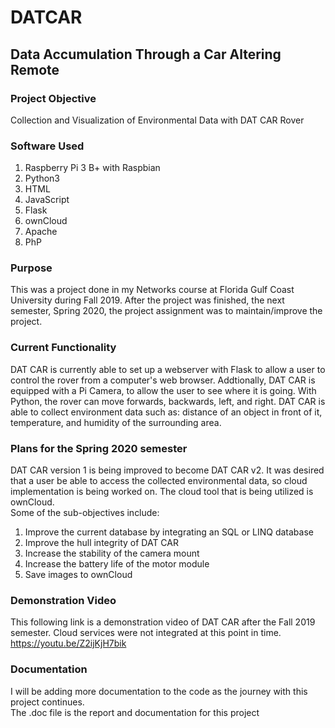 # DATCAR

## Data Accumulation Through a Car Altering Remote

### Project Objective
Collection and Visualization of Environmental Data with DAT CAR Rover

### Software Used
1. Raspberry Pi 3 B+ with Raspbian
2. Python3
3. HTML
4. JavaScript
5. Flask
6. ownCloud
7. Apache
8. PhP

### Purpose
This was a project done in my Networks course at Florida Gulf Coast University during Fall 2019. After the project was finished, the next semester, Spring 2020, the project assignment was to maintain/improve the project.

### Current Functionality
DAT CAR is currently able to set up a webserver with Flask to allow a user to control the rover from a computer's web browser. Addtionally, DAT CAR is equipped with a Pi Camera, to allow the user to see where it is going. With Python, the rover can move forwards, backwards, left, and right. DAT CAR is able to collect environment data such as:  distance of an object in front of it, temperature, and humidity of the surrounding area.

### Plans for the Spring 2020 semester
DAT CAR version 1 is being improved to become DAT CAR v2. It was desired that a user be able to access the collected environmental data, so cloud implementation is being worked on. The cloud tool that is being utilized is ownCloud.
<br/> Some of the sub-objectives include:
1. Improve the current database by integrating an SQL or LINQ database
2. Improve the hull integrity of DAT CAR
3. Increase the stability of the camera mount
4. Increase the battery life of the motor module
5. Save images to ownCloud

### Demonstration Video
This following link is a demonstration video of DAT CAR after the Fall 2019 semester. Cloud services were not integrated at this point in time.
<br/> https://youtu.be/Z2ijKjH7bik

### Documentation
I will be adding more documentation to the code as the journey with this project continues.
<br/> The .doc file is the report and documentation for this project

